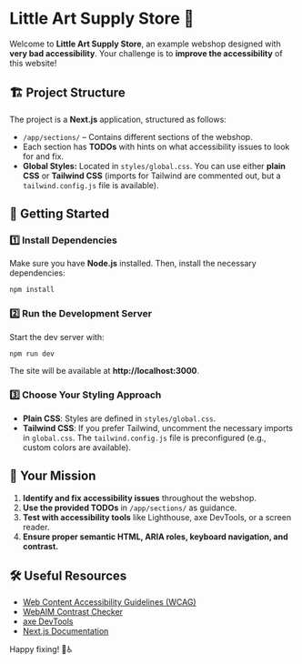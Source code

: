 # Little Art Supply Store 🎨

Welcome to **Little Art Supply Store**, an example webshop designed with **very bad accessibility**. Your challenge is to **improve the accessibility** of this website!

## 🏗 Project Structure

The project is a **Next.js** application, structured as follows:

- `/app/sections/` – Contains different sections of the webshop.
- Each section has **TODOs** with hints on what accessibility issues to look for and fix.
- **Global Styles:** Located in `styles/global.css`. You can use either **plain CSS** or **Tailwind CSS** (imports for Tailwind are commented out, but a `tailwind.config.js` file is available).

## 🚀 Getting Started

### 1️⃣ Install Dependencies

Make sure you have **Node.js** installed. Then, install the necessary dependencies:

```sh
npm install
```

### 2️⃣ Run the Development Server

Start the dev server with:

```sh
npm run dev
```

The site will be available at **http://localhost:3000**.

### 3️⃣ Choose Your Styling Approach

- **Plain CSS**: Styles are defined in `styles/global.css`.
- **Tailwind CSS**: If you prefer Tailwind, uncomment the necessary imports in `global.css`. The `tailwind.config.js` file is preconfigured (e.g., custom colors are available).

## 🎯 Your Mission

1. **Identify and fix accessibility issues** throughout the webshop.
2. **Use the provided TODOs** in `/app/sections/` as guidance.
3. **Test with accessibility tools** like Lighthouse, axe DevTools, or a screen reader.
4. **Ensure proper semantic HTML, ARIA roles, keyboard navigation, and contrast.**

## 🛠 Useful Resources

- [Web Content Accessibility Guidelines (WCAG)](https://www.w3.org/WAI/standards-guidelines/wcag/)
- [WebAIM Contrast Checker](https://webaim.org/resources/contrastchecker/)
- [axe DevTools](https://www.deque.com/axe/devtools/)
- [Next.js Documentation](https://nextjs.org/docs)

Happy fixing! 🎨♿
